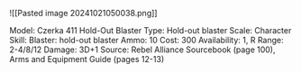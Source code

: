 ![[Pasted image 20241021050038.png]]

Model: Czerka 411 Hold-Out Blaster
Type: Hold-out blaster
Scale: Character
Skill: Blaster: hold-out blaster
Ammo: 10
Cost: 300
Availability: 1, R
Range: 2-4/8/12
Damage: 3D+1
Source: Rebel Alliance Sourcebook (page 100), Arms and
Equipment Guide (pages 12-13)